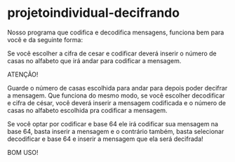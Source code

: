 # projetoindividual-decifrando

Nosso programa que codifica e decodifica mensagens, funciona bem para você e da seguinte forma:

Se você escolher a cifra de cesar e codificar deverá inserir o número de casas no alfabeto que irá andar para codificar a mensagem.

ATENÇÃO!

Guarde o número de casas escolhida para andar para depois poder decifrar a mensagem. Que funciona do mesmo modo, se você escolher decodificar e cifra de césar, você deverá inserir
a mensagem codificada e o número de casas no alfabeto escolhida pra codificar a mensagem.

Se você optar por codificar e base 64 ele irá codificar sua mensagem na base 64, basta inserir a mensagem e o contrário também, basta selecionar decodificar e base 64 e 
inserir a mensagem que ela será decifrada! 

BOM USO!
